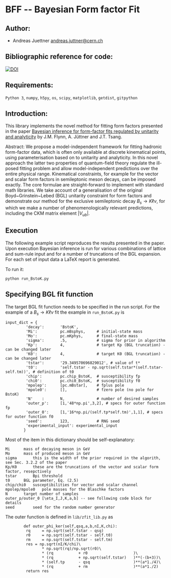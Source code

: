 # BFF -- Bayesian Form factor Fit

## Author:
 - Andreas Juettner    <andreas.juttner@cern.ch>

## Bibliographic reference for code:
[![DOI](https://zenodo.org/badge/623083004.svg)](https://zenodo.org/badge/latestdoi/623083004)

## Requirements:

```Python 3```, ```numpy```, ```h5py```, ```os```, ```scipy```, ```matplotlib```, ```getdist```, ```gitpython```

## Introduction:
This library implements the novel method for fitting form factors presented in the paper
[Bayesian inference for form-factor fits regulated by unitarity and analyticity](https://arxiv.org/abs/2303.11285)
by J.M. Flynn, A. Jüttner and J.T. Tsang. 

Abstract: We propose a model-independent framework for fitting hadronic form-factor data, which is often only available at discrete kinematical points, using parameterisation based on to unitarity and analyticity. In this novel approach the latter two properties of quantum-field theory regulate the ill-posed fitting problem and allow model-independent predictions over the entire physical range. Kinematical constraints, for example for the vector and scalar form factors in semileptonic meson decays, can be imposed exactly. The  core formulae are straight-forward to implement with standard math libraries. We take account of a generalisation of the original Boyd~Grinstein~Lebed (BGL) unitarity constraint for form factors and demonstrate our method for the exclusive semileptonic decay $B_s\to K \ell \nu$, for which we make a number of phenomenologically relevant predictions, including  the CKM matrix element $|V_{ub}|$.
 
## Execution
The following example script reproduces the results presented in the paper. Upon execution 
Bayesian inference is run for various combinations of lattice and sum-rule input and for
a number of truncations of the BGL expansion. For each set of input data a LaTeX report
is generated.

To run it:

```python run_BstoK.py```

## Specifying BGL fit function
The target BGL fit function needs to be specified in the run script. For the example of a $B_s\to K\ell\nu$ fit
the example in  `run_BstoK.py` is
```
input_dict = {
         'decay':       'BstoK',
         'Mi':          pc.mBsphys,     # initial-state mass
         'Mo':          pc.mKphys,      # final-state mass
         'sigma':       .5,             # sigma for prior in algorithm
         'Kp':          4,              # target Kp (BGL truncation) - can be changed later
         'K0':          4,              # target K0 (BGL truncation) - can be changed later
         'tstar':       '29.349570696829012', # value of t*
         't0':          'self.tstar - np.sqrt(self.tstar*(self.tstar-self.tm))', # definition of t0
         'chip':        pc.chip_BstoK,  # susceptibility fp
         'chi0':        pc.chi0_BstoK,  # susceptibility f0
         'mpolep':      [pc.mBstar],    # fplus pole
         'mpole0':      [],             # fzero pole (no pole for BstoK)
         'N'    :       N,              # number of desired samples
         'outer_p':     [1,'48*np.pi',3,2], # specs for outer function fp
         'outer_0':     [1,'16*np.pi/(self.tp*self.tm)',1,1], # specs for outer function f0
         'seed':        123,            # RNG seed
         'experimental_input': experimental_input
        }
```

Most of the item in this dictionary should be self-explanatory:
```
Mi		mass of decaying meson in GeV
Mo		mass of produced meson in GeV
sigma		this is the width of the prior required in the algorith, see Sec. 3.2.2 of the paper
Kp/K0		these are the truncations of the vector and scalar form factor, resepctively
tstar 		Bpi threshold
t0		BGL parameter, Eq. (2.5)
chip/chi0	susceptibilities for vector and scalar channel
mpolep/mpole0	pole masses for the Blaschke factors
N		target number of samples
outer_p/outer_0	[\eta_I,J,K,a,b] -- see following code block for details
seed		seed for the random number generator
```
The outer function is defined in `lib/zfit_lib.py` as 
```
        def outer_phi_ker(self,qsq,a,b,nI,K,chi):
         rq     = np.sqrt(self.tstar - qsq)
         r0     = np.sqrt(self.tstar - self.t0)
         rm     = np.sqrt(self.tstar - self.tm)
         res = np.sqrt(nI/K/chi)\
                * np.sqrt(rq)/np.sqrt(r0)\
                * (rq           + r0                    )\
                * (rq           + np.sqrt(self.tstar)   )**(-(b+3))\
                * (self.tp      - qsq                   )**(a*1./4)\
                * (rq           + rm                    )**(a*1./2)
         return res
```
